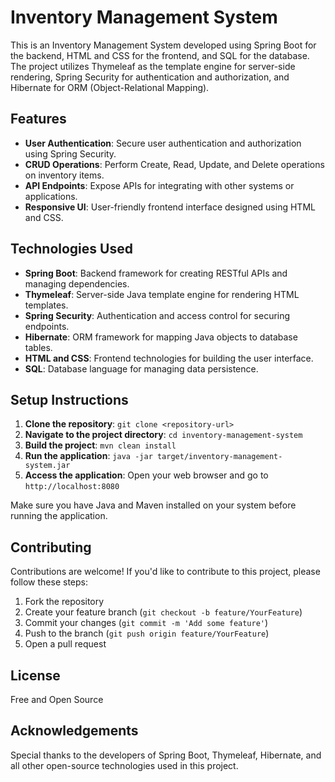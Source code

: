 # Inventory Management System

This is an Inventory Management System developed using Spring Boot for the backend, HTML and CSS for the frontend, and SQL for the database. The project utilizes Thymeleaf as the template engine for server-side rendering, Spring Security for authentication and authorization, and Hibernate for ORM (Object-Relational Mapping).

## Features

- **User Authentication**: Secure user authentication and authorization using Spring Security.
- **CRUD Operations**: Perform Create, Read, Update, and Delete operations on inventory items.
- **API Endpoints**: Expose APIs for integrating with other systems or applications.
- **Responsive UI**: User-friendly frontend interface designed using HTML and CSS.

## Technologies Used

- **Spring Boot**: Backend framework for creating RESTful APIs and managing dependencies.
- **Thymeleaf**: Server-side Java template engine for rendering HTML templates.
- **Spring Security**: Authentication and access control for securing endpoints.
- **Hibernate**: ORM framework for mapping Java objects to database tables.
- **HTML and CSS**: Frontend technologies for building the user interface.
- **SQL**: Database language for managing data persistence.

## Setup Instructions

1. **Clone the repository**: `git clone <repository-url>`
2. **Navigate to the project directory**: `cd inventory-management-system`
3. **Build the project**: `mvn clean install`
4. **Run the application**: `java -jar target/inventory-management-system.jar`
5. **Access the application**: Open your web browser and go to `http://localhost:8080`

Make sure you have Java and Maven installed on your system before running the application.

## Contributing

Contributions are welcome! If you'd like to contribute to this project, please follow these steps:

1. Fork the repository
2. Create your feature branch (`git checkout -b feature/YourFeature`)
3. Commit your changes (`git commit -m 'Add some feature'`)
4. Push to the branch (`git push origin feature/YourFeature`)
5. Open a pull request

## License

Free and Open Source

## Acknowledgements

Special thanks to the developers of Spring Boot, Thymeleaf, Hibernate, and all other open-source technologies used in this project.
